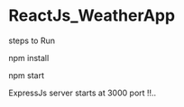 # ReactJs_WeatherApp

steps to Run

npm install 

npm start 

ExpressJs server starts at 3000 port !!.. 
